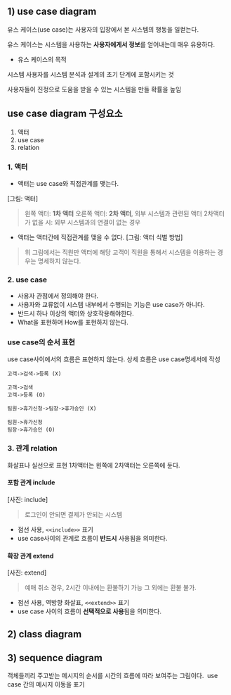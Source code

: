 ## 1) use case diagram

유스 케이스(use case)는 사용자의 입장에서 본 시스템의 행동을 일컫는다.

유스 케이스는 시스템을 사용하는 **사용자에게서 정보**를 얻어내는데 매우 유용하다.​

-   유스 케이스의 목적​
    
시스템 사용자를 시스템 분석과 설계의 초기 단계에 포함시키는 것 ​
    
사용자들이 진정으로 도움을 받을 수 있는 시스템을 만들 확률을 높임

## use case diagram 구성요소
1. 액터
2. use case
3. relation

### 1. 액터

* 액터는 use case와 직접관계를 맺는다.

[그림: 액터]
>왼쪽 액터: **1차 액터**
>오른쪽 액터: **2차 액터**, 외부 시스템과 관련된 액터
>2차액터가 없을 시: 외부 시스템과의 연결이 없는 경우

* 액터는 액터간에 직접관계를 맺을 수 없다. 
[그림: 액터 식별 방법]
>위 그림에서는 직원만 액터에 해당
>고객이 직원을 통해서 시스템을 이용하는 경우는 명세하지 않는다.

### 2. use case
- 사용자 관점에서 정의해야 한다.
- 사용자와 교류없이 시스템 내부에서 수행되는 기능은 use case가 아니다.
- 반드시 하나 이상의 액터와 상호작용해야한다.
- What을 표현하며 How를 표현하지 않는다.

### use case의 순서 표현
use case사이에서의 흐름은 표현하지 않는다.
상세 흐름은 use case명세서에 작성
```
고객->검색->등록 (X)

고객->검색
고객->등록 (O)

팀원->휴가신청->팀장->휴가승인 (X)

팀원->휴가신청
팀장->휴가승인 (O)
```

### 3. 관계 relation
화살표나 실선으로 표현
1차액터는 왼쪽에 2차액터는 오른쪽에 둔다.

#### 포함 관계 include
[사진: include]
>로그인이 안되면 결제가 안되는 시스템

* 점선 사용, `<<include>>` 표기
* use case사이의 관계로 흐름이 **반드시** 사용됨을 의미한다.

#### 확장 관계 extend
[사진: extend]
>예매 취소 경우, 2시간 이내에는 환불하기 가능
>그 외에는 환불 불가.

* 점선 사용, 역방향 화살표, `<<extend>>` 표기
* use case 사이의 흐름이 **선택적으로 사용**됨을 의미한다.

## 2) class diagram

## 3) sequence diagram

객체들끼리 주고받는 메시지의 순서를 시간의 흐름에 따라 보여주는 그림이다. ​
use case 간의 메시지 이동을 표기
<!--stackedit_data:
eyJoaXN0b3J5IjpbLTE1NTM5OTYxMjAsNTI0MTEyMTIsLTk4NT
Y4Mzg2NSwtODk2NzUxOTQ0LDUyNzQ2ODgxLC0xOTk5OTc5MDE0
XX0=
-->